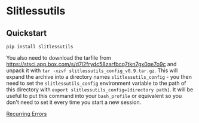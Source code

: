 # Slitlessutils


## Quickstart


``
pip install slitlessutils
``

You also need to download the tarfile from https://stsci.app.box.com/s/d7l2frydc58zarfbcq7tkn7gx0qe7o9c and unpack it with `tar -xzvf slitlessutils_config_v0.9.tar.gz`. This will expand the archive into a directory names `slitlessutils_config` - you then need to set the `slitlessutils_config` environment variable to the path of this directory with `export slitlessutils_config=[directory path]`. It will be useful to put this command into your `bash_profile` or equivalent so you don't need to set it every time you start a new session.

[Recurring Errors](notes.md)